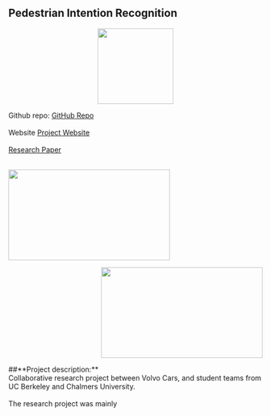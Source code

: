 ## Pedestrian Intention Recognition
<p align='center'>
<img src="webpage/images/volvo.jpg?raw=true" width="150" height="150"/>
</p>
Github repo:
<a href='https://github.com/mjpramirez/Volvo-DataX'>
GitHub Repo
</a>
<br><br>
Website
<a href='https://matthew29tang.github.io/pid-model/#/'>
Project Website
</a>
<br><br>
<a href='https://arxiv.org/abs/2005.07796'>
Research Paper
</a>
<br><br>
<p align='left'>
<img src="images/modelA.gif?raw=true" width="320" height="180"/>
</p>
<p align='right'>
<img src="images/modelC.gif?raw=true" width="320" height="180"/>
</p>
##**Project description:** 
<br>
Collaborative research project between Volvo Cars, and student teams from UC Berkeley and Chalmers University.
<br>
<br>
The research project was mainly 


